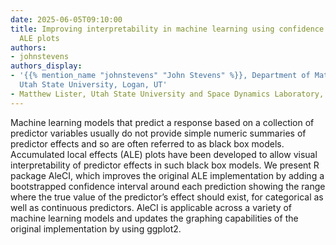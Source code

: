```yaml
---
date: 2025-06-05T09:10:00
title: Improving interpretability in machine learning using confidence intervals in
  ALE plots
authors:
- johnstevens
authors_display:
- '{{% mention_name "johnstevens" "John Stevens" %}}, Department of Math and Statistics
  Utah State University, Logan, UT'
- Matthew Lister, Utah State University and Space Dynamics Laboratory, Logan, UT,
---
```

Machine learning models that predict a response based on a collection of predictor variables usually do not provide simple numeric summaries of predictor effects and so are often referred to as black box models. Accumulated local effects (ALE) plots have been developed to allow visual interpretability of predictor effects in such black box models. We present R package AleCI, which improves the original ALE implementation by adding a bootstrapped confidence interval around each prediction showing the range where the true value of the predictor’s effect should exist, for categorical as well as continuous predictors. AleCI is applicable across a variety of machine learning models and updates the graphing capabilities of the original implementation by using ggplot2.
